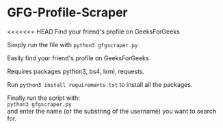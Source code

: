 # GFG-Profile-Scraper
<<<<<<< HEAD
Find your friend's profile on GeeksForGeeks    


Simply run the file with `python3 gfgscraper.py` 

Easily find your friend's profile on GeeksForGeeks

Requires packages python3, bs4, lxml, requests.  

Run `python3 install requirements.txt` to install all the packages.

Finally run the script with:   
`python3 gfgscraper.py`  
and enter the name (or the substring of the username) you want to search for.
